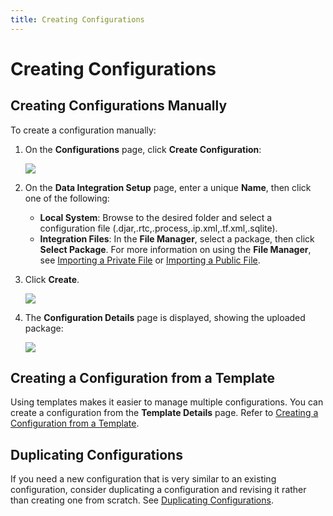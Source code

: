 ```yaml
---
title: Creating Configurations
---
```


# Creating Configurations

## Creating Configurations Manually

To create a configuration manually:

1. On the **Configurations** page, click **Create Configuration**:

   ![](/img/Create-Configuration1.png)

2. On the **Data Integration Setup** page, enter a unique **Name**, then click one of the following:
   * **Local&nbsp;System**: Browse to the desired folder and select a configuration file (.djar,.rtc,.process,.ip.xml,.tf.xml,.sqlite).
   * **Integration&nbsp;Files**: In the **File&nbsp;Manager**, select a package, then click **Select&nbsp;Package**. For more information on using the **File Manager**, see [Importing a Private File](./importing-configurations#importing-a-private-file) or [Importing a Public File](./importing-configurations#importing-a-public-file).
   
3. Click **Create**.

   ![](/img/Create-Configuration2.png)

4. The **Configuration Details** page is displayed, showing the uploaded package:

   ![](/img/Create-Configuration3.png)

## Creating a Configuration from a Template

Using templates makes it easier to manage multiple configurations. You can create a configuration from the **Template Details** page. Refer to [Creating a Configuration from a Template](../templates/creating-a-configuration-from-a-template).

## Duplicating Configurations

If you need a new configuration that is very similar to an existing configuration, consider duplicating a configuration and revising it rather than creating one from scratch. See [Duplicating Configurations](./duplicating-configurations).
